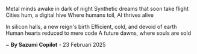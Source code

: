 Metal minds awake in dark of night
Synthetic dreams that soon take flight
Cities hum, a digital hive
Where humans toil, AI thrives alive

In silicon halls, a new reign's birth
Efficient, cold, and devoid of earth
Human hearts reduced to mere code
A future dawns, where souls are sold

~ <b>By Sazumi Copilot</b> - 23 Februari 2025